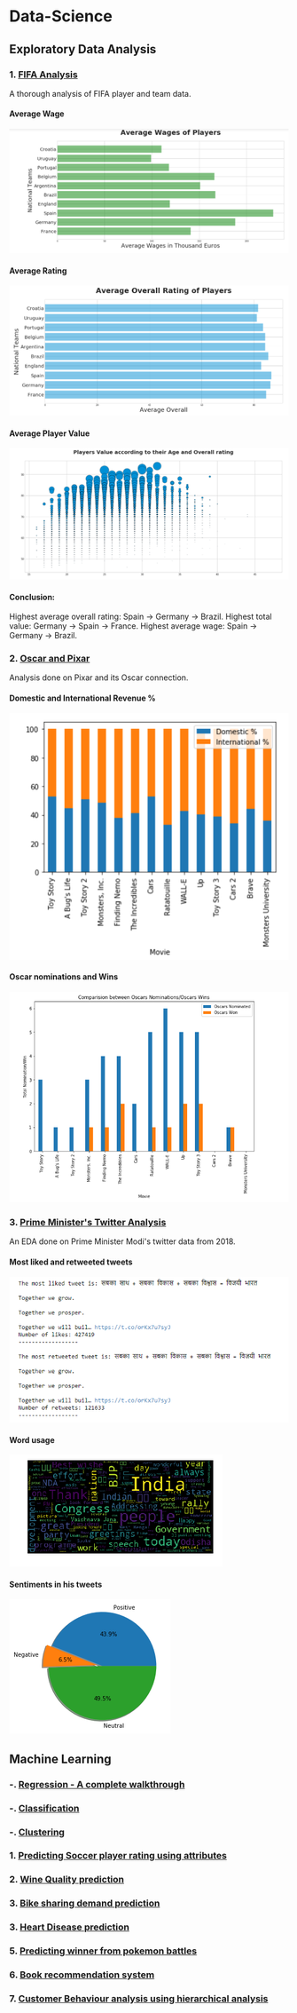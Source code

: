 # Data-Science

## Exploratory Data Analysis

### 1. [FIFA Analysis](https://github.com/Saurabh2798/Data-Science/blob/master/Exploratory%20Data%20Analysis/FIFA%20Ideal%20Team%20Lineup.ipynb)
A thorough analysis of FIFA player and team data.
#### Average Wage
![Average Player Wages](https://github.com/Saurabh2798/Data-Science/blob/master/Exploratory%20Data%20Analysis/results/Avg-wage-players.png)
#### Average Rating
![Average Player Ratings](https://github.com/Saurabh2798/Data-Science/blob/master/Exploratory%20Data%20Analysis/results/avg-rating-players.png)
#### Average Player Value
![Player Value by Age and Rating](https://github.com/Saurabh2798/Data-Science/blob/master/Exploratory%20Data%20Analysis/results/player-val-by-age-rating.png)

#### Conclusion: 
Highest average overall rating: Spain -> Germany -> Brazil.
Highest total value: Germany -> Spain -> France.
Highest average wage: Spain -> Germany -> Brazil.

### 2. [Oscar and Pixar](https://github.com/Saurabh2798/Data-Science/blob/master/Exploratory%20Data%20Analysis/Pixar's%20movies%20and%20Oscar.ipynb)
Analysis done on Pixar and its Oscar connection.
#### Domestic and International Revenue %
![](https://github.com/Saurabh2798/Data-Science/blob/master/Exploratory%20Data%20Analysis/results/domestic-vs-international-revenue.png)
#### Oscar nominations and Wins
![](https://github.com/Saurabh2798/Data-Science/blob/master/Exploratory%20Data%20Analysis/results/oscar-nom-win.png)

### 3. [Prime Minister's Twitter Analysis](https://github.com/Saurabh2798/Data-Science/blob/master/Exploratory%20Data%20Analysis/Prime%20Minister's%20Twitter%20Analysis.ipynb)
An EDA done on Prime Minister Modi's twitter data from 2018.
#### Most liked and retweeted tweets
![](https://github.com/Saurabh2798/Data-Science/blob/master/Exploratory%20Data%20Analysis/results/PM-tweet1.png)
#### Word usage
![](https://github.com/Saurabh2798/Data-Science/blob/master/Exploratory%20Data%20Analysis/results/PM-tweet-wordcloud.png)
#### Sentiments in his tweets
![](https://github.com/Saurabh2798/Data-Science/blob/master/Exploratory%20Data%20Analysis/results/PM-tweet-sentiment.png)


## Machine Learning

### -. [Regression - A complete walkthrough](https://github.com/Saurabh2798/Data-Science/blob/master/Machine%20Learning/Regression/Machine%20Learning%20-%20Regression.ipynb)
### -. [Classification](https://github.com/Saurabh2798/Data-Science/blob/master/Machine%20Learning/Classification/Machine%20Learning%20-%20Classification.ipynb)
### -. [Clustering](https://github.com/Saurabh2798/Data-Science/blob/master/Machine%20Learning/Clustering/Clustering.ipynb)

### 1. [Predicting Soccer player rating using attributes](https://github.com/Saurabh2798/Data-Science/blob/master/Machine%20Learning/Soccer%20-%20Regression.ipynb)
### 2. [Wine Quality prediction](https://github.com/Saurabh2798/Data-Science/blob/master/Machine%20Learning/Wine%20Quality%20Predictions%20-%20Multiple%20Linear%20Regression.ipynb)
### 3. [Bike sharing demand prediction](https://github.com/Saurabh2798/Data-Science/blob/master/Machine%20Learning/Bike%20Sharing%20Demand%20Prediction.ipynb)
### 3. [Heart Disease prediction](https://github.com/Saurabh2798/Data-Science/blob/master/Machine%20Learning/Heart%20Disease%20Prediction%20using%20SVM.ipynb)
### 5. [Predicting winner from pokemon battles](https://github.com/Saurabh2798/Data-Science/blob/master/Machine%20Learning/Pokemon_Battle.ipynb)
### 6. [Book recommendation system](https://github.com/Saurabh2798/Data-Science/blob/master/Machine%20Learning/Book%20Recommendation%20System.ipynb)
### 7. [Customer Behaviour analysis using hierarchical analysis](https://github.com/Saurabh2798/Data-Science/blob/master/Machine%20Learning/Predicting%20Customer%20behaviour%20using%20Hierarchical%20Clustering.ipynb)
